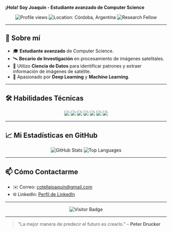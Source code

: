 **¡Hola! Soy Joaquín - Estudiante avanzado de Computer Science**

<p align="center">
  <img src="https://komarev.com/ghpvc/?username=cotellajoa&color=blue" alt="Profile views" />
  <img src="https://img.shields.io/badge/🌎-Córdoba%2C%20Argentina-blue" alt="Location: Córdoba, Argentina" />
  <img src="https://img.shields.io/badge/🔬-Becario%20de%20Investigación-blueviolet" alt="Research Fellow" />
</p>

---

## 🔭 Sobre mí

- 🎓 **Estudiante avanzado** de Computer Science.
- 🛰️ **Becario de Investigación** en procesamiento de imágenes satelitales.
- 🧪 Utilizo **Ciencia de Datos** para identificar patrones y extraer información de imágenes de satélite.
- 🤖 Apasionado por **Deep Learning** y **Machine Learning**.

---

## 🛠️ Habilidades Técnicas

<p align="center">
  <img src="https://img.shields.io/badge/Python-3776AB?logo=python&logoColor=white" />
  <img src="https://img.shields.io/badge/TensorFlow-FF6F00?logo=tensorflow&logoColor=white" />
  <img src="https://img.shields.io/badge/Pandas-150458?logo=pandas&logoColor=white" />
  <img src="https://img.shields.io/badge/NumPy-013243?logo=numpy&logoColor=white" />
  <img src="https://img.shields.io/badge/Scikit--Learn-F7931E?logo=scikit-learn&logoColor=white" />
  <img src="https://img.shields.io/badge/Git-F05032?logo=git&logoColor=white" />
  <img src="https://img.shields.io/badge/Linux-FCC624?logo=linux&logoColor=black" />
</p>

---

## 📈 Mi Estadísticas en GitHub

<p align="center">
  <img src="https://github-readme-stats.vercel.app/api?username=cotellajoa&show_icons=true&theme=tokyonight" alt="GitHub Stats" />
  <img src="https://github-readme-stats.vercel.app/api/top-langs/?username=cotellajoa&layout=compact&theme=tokyonight" alt="Top Languages" />
</p>

---

## 📫 Cómo Contactarme

- ✉️ Correo: [cotellajoaquin@gmail.com](mailto:cotellajoaquin@gmail.com)
- 🌐 LinkedIn: [Perfil de LinkedIn](www.linkedin.com/in/cotellajoaquin)

---

<p align="center">
  <img src="https://visitor-badge.glitch.me/badge?page_id=<cotellajoa>" alt="Visitor Badge" />
</p>

---

> "La mejor manera de predecir el futuro es crearlo." – **Peter Drucker**
